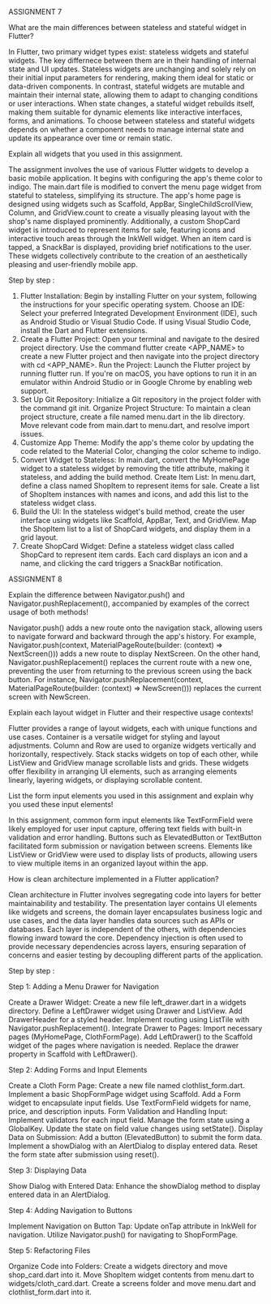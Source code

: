 ASSIGNMENT 7

What are the main differences between stateless and stateful widget in Flutter?

In Flutter, two primary widget types exist: stateless widgets and stateful widgets. 
The key differnece between them are in their handling of internal state and UI updates. Stateless widgets are unchanging and solely rely on their initial input parameters for rendering, making them ideal for static or data-driven components. In contrast, stateful widgets are mutable and maintain their internal state, allowing them to adapt to changing conditions or user interactions. When state changes, a stateful widget rebuilds itself, making them suitable for dynamic elements like interactive interfaces, forms, and animations. To choose between stateless and stateful widgets depends on whether a component needs to manage internal state and update its appearance over time or remain static.

Explain all widgets that you used in this assignment.

The assignment involves the use of various Flutter widgets to develop a basic mobile application. It begins with configuring the app's theme color to indigo. The main.dart file is modified to convert the menu page widget from stateful to stateless, simplifying its structure. The app's home page is designed using widgets such as Scaffold, AppBar, SingleChildScrollView, Column, and GridView.count to create a visually pleasing layout with the shop's name displayed prominently. Additionally, a custom ShopCard widget is introduced to represent items for sale, featuring icons and interactive touch areas through the InkWell widget. When an item card is tapped, a SnackBar is displayed, providing brief notifications to the user. These widgets collectively contribute to the creation of an aesthetically pleasing and user-friendly mobile app.

Step by step :

1. Flutter Installation: Begin by installing Flutter on your system, following the instructions for your specific operating system.
Choose an IDE: Select your preferred Integrated Development Environment (IDE), such as Android Studio or Visual Studio Code. If using Visual Studio Code, install the Dart and Flutter extensions.
2. Create a Flutter Project: Open your terminal and navigate to the desired project directory. Use the command flutter create <APP_NAME> to create a new Flutter project and then navigate into the project directory with cd <APP_NAME>.
Run the Project: Launch the Flutter project by running flutter run. If you're on macOS, you have options to run it in an emulator within Android Studio or in Google Chrome by enabling web support.
3. Set Up Git Repository: Initialize a Git repository in the project folder with the command git init.
Organize Project Structure: To maintain a clean project structure, create a file named menu.dart in the lib directory. Move relevant code from main.dart to menu.dart, and resolve import issues.
4. Customize App Theme: Modify the app's theme color by updating the code related to the Material Color, changing the color scheme to indigo.
5. Convert Widget to Stateless: In main.dart, convert the MyHomePage widget to a stateless widget by removing the title attribute, making it stateless, and adding the build method.
Create Item List: In menu.dart, define a class named ShopItem to represent items for sale. Create a list of ShopItem instances with names and icons, and add this list to the stateless widget class.
5. Build the UI: In the stateless widget's build method, create the user interface using widgets like Scaffold, AppBar, Text, and GridView. Map the ShopItem list to a list of ShopCard widgets, and display them in a grid layout.
6. Create ShopCard Widget: Define a stateless widget class called ShopCard to represent item cards. Each card displays an icon and a name, and clicking the card triggers a SnackBar notification.


ASSIGNMENT 8

Explain the difference between Navigator.push() and Navigator.pushReplacement(), accompanied by examples of the correct usage of both methods!

Navigator.push() adds a new route onto the navigation stack, allowing users to navigate forward and backward through the app's history. For example, Navigator.push(context, MaterialPageRoute(builder: (context) => NextScreen())) adds a new route to display NextScreen. On the other hand, Navigator.pushReplacement() replaces the current route with a new one, preventing the user from returning to the previous screen using the back button. For instance, Navigator.pushReplacement(context, MaterialPageRoute(builder: (context) => NewScreen())) replaces the current screen with NewScreen.

Explain each layout widget in Flutter and their respective usage contexts!

Flutter provides a range of layout widgets, each with unique functions and use cases. Container is a versatile widget for styling and layout adjustments. Column and Row are used to organize widgets vertically and horizontally, respectively. Stack stacks widgets on top of each other, while ListView and GridView manage scrollable lists and grids. These widgets offer flexibility in arranging UI elements, such as arranging elements linearly, layering widgets, or displaying scrollable content.

List the form input elements you used in this assignment and explain why you used these input elements!

In this assignment, common form input elements like TextFormField were likely employed for user input capture, offering text fields with built-in validation and error handling. Buttons such as ElevatedButton or TextButton facilitated form submission or navigation between screens. Elements like ListView or GridView were used to display lists of products, allowing users to view multiple items in an organized layout within the app.

How is clean architecture implemented in a Flutter application?

Clean architecture in Flutter involves segregating code into layers for better maintainability and testability. The presentation layer contains UI elements like widgets and screens, the domain layer encapsulates business logic and use cases, and the data layer handles data sources such as APIs or databases. Each layer is independent of the others, with dependencies flowing inward toward the core. Dependency injection is often used to provide necessary dependencies across layers, ensuring separation of concerns and easier testing by decoupling different parts of the application.

Step by step :

Step 1: Adding a Menu Drawer for Navigation

Create a Drawer Widget:
Create a new file left_drawer.dart in a widgets directory.
Define a LeftDrawer widget using Drawer and ListView.
Add DrawerHeader for a styled header.
Implement routing using ListTile with Navigator.pushReplacement().
Integrate Drawer to Pages:
Import necessary pages (MyHomePage, ClothFormPage).
Add LeftDrawer() to the Scaffold widget of the pages where navigation is needed.
Replace the drawer property in Scaffold with LeftDrawer().

Step 2: Adding Forms and Input Elements

Create a Cloth Form Page:
Create a new file named clothlist_form.dart.
Implement a basic ShopFormPage widget using Scaffold.
Add a Form widget to encapsulate input fields.
Use TextFormField widgets for name, price, and description inputs.
Form Validation and Handling Input:
Implement validators for each input field.
Manage the form state using a GlobalKey<FormState>.
Update the state on field value changes using setState().
Display Data on Submission:
Add a button (ElevatedButton) to submit the form data.
Implement a showDialog with an AlertDialog to display entered data.
Reset the form state after submission using reset().

Step 3: Displaying Data

Show Dialog with Entered Data:
Enhance the showDialog method to display entered data in an AlertDialog.

Step 4: Adding Navigation to Buttons

Implement Navigation on Button Tap:
Update onTap attribute in InkWell for navigation.
Utilize Navigator.push() for navigating to ShopFormPage.

Step 5: Refactoring Files

Organize Code into Folders:
Create a widgets directory and move shop_card.dart into it.
Move ShopItem widget contents from menu.dart to widgets/cloth_card.dart.
Create a screens folder and move menu.dart and clothlist_form.dart into it.


